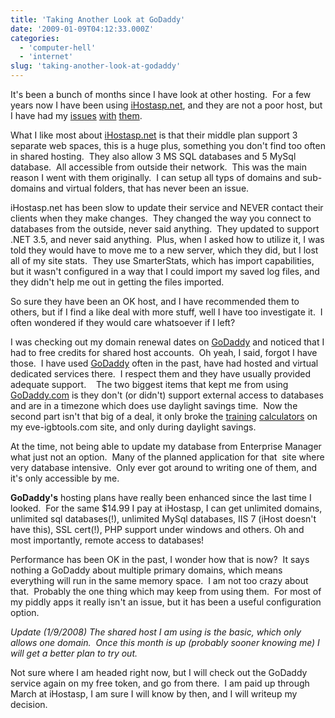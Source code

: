 ```yaml
---
title: 'Taking Another Look at GoDaddy'
date: '2009-01-09T04:12:33.000Z'
categories:
  - 'computer-hell'
  - 'internet'
slug: 'taking-another-look-at-godaddy'
---
```


It's been a bunch of months since I have look at other hosting.  For a few years now I have been using [iHostasp.net](http://www.ihostasp.net), and they are not a poor host, but I have had my [issues](http://brettski111.wordpress.com/2008/01/29/ihostaspnet-sucking-wind-again/) [with](http://brettski111.wordpress.com/2007/04/16/shortcomings-of-ihostasp/) [them](http://brettski111.wordpress.com/2007/06/03/big-issue-with-a-great-web-host/).

What I like most about [iHostasp.net](http://www.ihostasp.net) is that their middle plan support 3 separate web spaces, this is a huge plus, something you don't find too often in shared hosting.  They also allow 3 MS SQL databases and 5 MySql database.  All accessible from outside their network.  This was the main reason I went with them originally.  I can setup all typs of domains and sub-domains and virtual folders, that has never been an issue.

iHostasp.net has been slow to update their service and NEVER contact their clients when they make changes.  They changed the way you connect to databases from the outside, never said anything.  They updated to support .NET 3.5, and never said anything.  Plus, when I asked how to utilize it, I was told they would have to move me to a new server, which they did, but I lost all of my site stats.  They use SmarterStats, which has import capabilities, but it wasn't configured in a way that I could import my saved log files, and they didn't help me out in getting the files imported.

So sure they have been an OK host, and I have recommended them to others, but if I find a like deal with more stuff, well I have too investigate it.  I often wondered if they would care whatsoever if I left?

I was checking out my domain renewal dates on [GoDaddy](http://godaddy.com) and noticed that I had to free credits for shared host accounts.  Oh yeah, I said, forgot I have those.  I have used [GoDaddy](http://godaddy.com) often in the past, have had hosted and virtual dedicated services there.  I respect them and they have usually provided adequate support.    The two biggest items that kept me from using [GoDaddy.com](http://godaddy.com) is they don't (or didn't) support external access to databases and are in a timezone which does use daylight savings time.  Now the second part isn't that big of a deal, it only broke the [training](http://eve-igbtools.com/Tools/skilldatecalc.aspx) [calculators](http://eve-igbtools.com/Tools/skillCalc.aspx) on my eve-igbtools.com site, and only during daylight savings.

At the time, not being able to update my database from Enterprise Manager what just not an option.  Many of the planned application for that  site where very database intensive.  Only ever got around to writing one of them, and it's only accessible by me.

**GoDaddy's** hosting plans have really been enhanced since the last time I looked.  For the same $14.99 I pay at iHostasp, I can get unlimited domains, unlimited sql databases(!), unlimited MySql databases, IIS 7 (iHost doesn't have this), SSL cert(!), PHP support under windows and others. Oh and most importantly, remote access to databases!

Performance has been OK in the past, I wonder how that is now?  It says nothing a GoDaddy about multiple primary domains, which means everything will run in the same memory space.  I am not too crazy about that.  Probably the one thing which may keep from using them.  For most of my piddly apps it really isn't an issue, but it has been a useful configuration option.

_Update (1/9/2008) The shared host I am using is the basic, which only allows one domain.  Once this month is up (probably sooner knowing me) I will get a better plan to try out._

Not sure where I am headed right now, but I will check out the GoDaddy service again on my free token, and go from there.  I am paid up through March at iHostasp, I am sure I will know by then, and I will writeup my decision.
